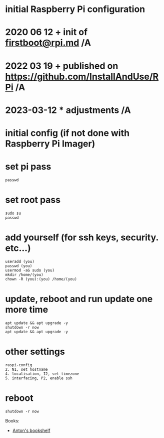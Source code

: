 #
# initial Raspberry Pi configuration
#
# 2020 06 12  + init of firstboot@rpi.md /A
# 2022 03 19  + published on https://github.com/InstallAndUse/RPi /A
# 2023-03-12  * adjustments /A
#

# initial config (if not done with Raspberry Pi Imager)


# set pi pass
```
passwd
```

# set root pass
```
sudo su
passwd
```

# add yourself (for ssh keys, security. etc...)
```
useradd (you)
passwd (you)
usermod -aG sudo (you)
mkdir /home/(you)
chown -R (you):(you) /home/(you)
```

# update, reboot and run update one more time
```
apt update && apt upgrade -y
shutdown -r now
apt update && apt upgrade -y
```

# other settings
```
raspi-config
2. N1, set hostname
4. localisation, I2, set timezone
5. interfacing, P2, enable ssh
```

# reboot
```
shutdown -r now
```




Books:
- [Anton's bookshelf](https://og2k.com/books/)
